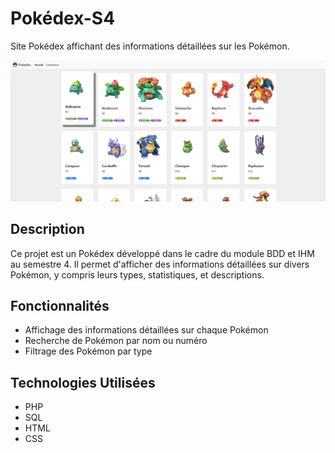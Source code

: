 # Pokédex-S4

Site Pokédex affichant des informations détaillées sur les Pokémon.

![Demo Page Screenshot](images/demo_screenshot.png)

## Description

Ce projet est un Pokédex développé dans le cadre du module BDD et IHM au semestre 4. Il permet d'afficher des informations détaillées sur divers Pokémon, y compris leurs types, statistiques, et descriptions.

## Fonctionnalités

- Affichage des informations détaillées sur chaque Pokémon
- Recherche de Pokémon par nom ou numéro
- Filtrage des Pokémon par type

## Technologies Utilisées

- PHP
- SQL
- HTML
- CSS
